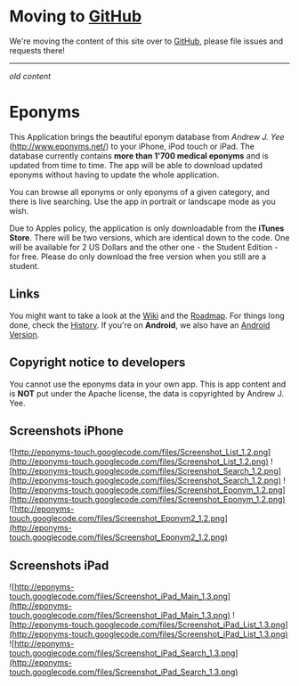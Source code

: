 # Moving to [GitHub](https://github.com/p2/eponyms-touch) #

We're moving the content of this site over to [GitHub](https://github.com/p2/eponyms-touch), please file issues and requests there!


---


_old content_

# Eponyms #

This Application brings the beautiful eponym database from _Andrew J. Yee_ (http://www.eponyms.net/) to your iPhone, iPod touch or iPad.
The database currently contains **more than 1'700 medical eponyms** and is updated from time to time. The app will be able to download updated eponyms without having to update the whole application.

You can browse all eponyms or only eponyms of a given category, and there is live searching. Use the app in portrait or landscape mode as you wish.

Due to Apples policy, the application is only downloadable from the **iTunes Store**. There will be two versions, which are identical down to the code. One will be available for 2 US Dollars and the other one - the Student Edition - for free. Please do only download the free version when you still are a student.

## Links ##

You might want to take a look at the [Wiki](Main.md) and the [Roadmap](Roadmap.md). For things long done, check the [History](History.md). If you're on **Android**, we also have an [Android Version](https://sites.google.com/site/androideponyms/).

## Copyright notice to developers ##

You cannot use the eponyms data in your own app. This is app content and is **NOT** put under the Apache license, the data is copyrighted by Andrew J. Yee.


## Screenshots iPhone ##
![http://eponyms-touch.googlecode.com/files/Screenshot_List_1.2.png](http://eponyms-touch.googlecode.com/files/Screenshot_List_1.2.png)
![http://eponyms-touch.googlecode.com/files/Screenshot_Search_1.2.png](http://eponyms-touch.googlecode.com/files/Screenshot_Search_1.2.png)
![http://eponyms-touch.googlecode.com/files/Screenshot_Eponym_1.2.png](http://eponyms-touch.googlecode.com/files/Screenshot_Eponym_1.2.png)
![http://eponyms-touch.googlecode.com/files/Screenshot_Eponym2_1.2.png](http://eponyms-touch.googlecode.com/files/Screenshot_Eponym2_1.2.png)


## Screenshots iPad ##
![http://eponyms-touch.googlecode.com/files/Screenshot_iPad_Main_1.3.png](http://eponyms-touch.googlecode.com/files/Screenshot_iPad_Main_1.3.png)
![http://eponyms-touch.googlecode.com/files/Screenshot_iPad_List_1.3.png](http://eponyms-touch.googlecode.com/files/Screenshot_iPad_List_1.3.png)
![http://eponyms-touch.googlecode.com/files/Screenshot_iPad_Search_1.3.png](http://eponyms-touch.googlecode.com/files/Screenshot_iPad_Search_1.3.png)